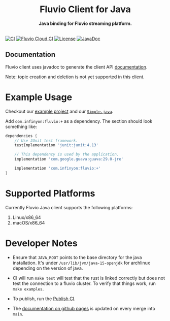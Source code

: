 <h1 align="center">Fluvio Client for Java</h1>
<div align="center">
 <strong>
   Java binding for Fluvio streaming platform.
 </strong>
</div>
<br />

[![CI](https://github.com/infinyon/fluvio-client-java/actions/workflows/ci.yml/badge.svg)](https://github.com/infinyon/fluvio-client-java/actions/workflows/ci.yml)
[![Fluvio Cloud CI](https://github.com/infinyon/fluvio-client-java/actions/workflows/cloud.yml/badge.svg)](https://github.com/infinyon/fluvio-client-java/actions/workflows/cloud.yml)
[![License](https://img.shields.io/badge/License-Apache%202.0-blue.svg)](https://github.com/infinyon/fluvio-client-java/blob/master/LICENSE-APACHE)
[![JavaDoc](https://img.shields.io/badge/docs-javadoc-blue)](https://infinyon.github.io/fluvio-client-java/)

## Documentation
Fluvio client uses javadoc to generate the client API
[documentation](https://infinyon.github.io/fluvio-client-java/).

Note: topic creation and deletion is not yet supported in this client.

# Example Usage

Checkout our [example
project](https://github.com/infinyon/fluvio-client-java/tree/main/examples) and
our
[`Simple.java`](https://github.com/infinyon/fluvio-client-java/blob/main/examples/src/main/java/com/fluvio/example/Simple.java).

Add `com.infinyon:fluvio:+` as a dependency. The section should look
something like:
```groovy
dependencies {
    // Use JUnit test framework.
    testImplementation 'junit:junit:4.13'

    // This dependency is used by the application.
    implementation 'com.google.guava:guava:29.0-jre'

    implementation 'com.infinyon:fluvio:+'
}
```
# Supported Platforms
Currently Fluvio Java client supports the following platforms:
1. Linux/x86_64
2. macOS/x86_64


# Developer Notes

* Ensure that `JAVA_ROOT` points to the base directory for the java installation.
It's under `/usr/lib/jvm/java-15-openjdk` for archlinux depending on the
version of java.

* CI will run `make test` will test that the rust is linked correctly but does
not test the connection to a fluvio cluster. To verify that things work, run
`make examples`.

* To publish, run the [Publish
CI](https://github.com/infinyon/fluvio-client-java/actions/workflows/do_release.yml).

* The [documentation on github
pages](https://infinyon.github.io/fluvio-client-java/) is updated on every
merge into `main`.
